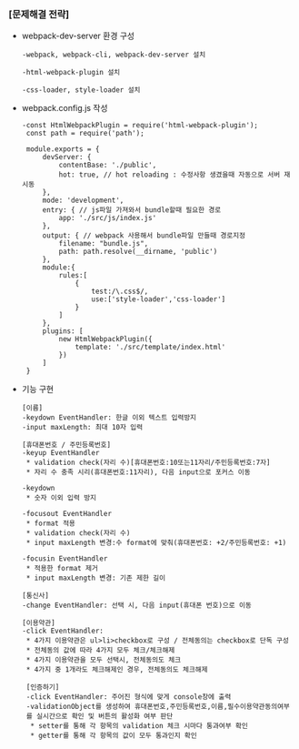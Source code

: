 ### **[문제해결 전략]**

- webpack-dev-server 환경 구성

      -webpack, webpack-cli, webpack-dev-server 설치
 
      -html-webpack-plugin 설치
 
      -css-loader, style-loader 설치
      
- webpack.config.js 작성

      -const HtmlWebpackPlugin = require('html-webpack-plugin');
       const path = require('path');
       
       module.exports = {
           devServer: {
               contentBase: './public',
               hot: true, // hot reloading : 수정사항 생겼을때 자동으로 서버 재시동
           },
           mode: 'development',
           entry: { // js파일 가져와서 bundle할때 필요한 경로
               app: './src/js/index.js'
           },
           output: { // webpack 사용해서 bundle파일 만들때 경로지정
               filename: "bundle.js",
               path: path.resolve(__dirname, 'public')
           },
           module:{
               rules:[
                   {
                       test:/\.css$/,
                       use:['style-loader','css-loader']
                   }
               ]
           },
           plugins: [
               new HtmlWebpackPlugin({
                   template: './src/template/index.html'
               })
           ]
       }
 


- 기능 구현
          
      [이름]
      -keydown EventHandler: 한글 이외 텍스트 입력방지
      -input maxLength: 최대 10자 입력
      
      [휴대폰번호 / 주민등록번호]
      -keyup EventHandler
       * validation check(자리 수)[휴대폰번호:10또는11자리/주민등록번호:7자]
       * 자리 수 충족 시리(휴대폰번호:11자리), 다음 input으로 포커스 이동
      
      -keydown
       * 숫자 이외 입력 방지
      
      -focusout EventHandler
       * format 적용
       * validation check(자리 수)
       * input maxLength 변경:수 format에 맞춰(휴대폰번호: +2/주민등록번호: +1)
      
      -focusin EventHandler
       * 적용한 format 제거
       * input maxLength 변경: 기존 제한 길이
       
      [통신사]
      -change EventHandler: 선택 시, 다음 input(휴대폰 번호)으로 이동
      
      [이용약관]
      -click EventHandler:
       * 4가지 이용약관은 ul>li>checkbox로 구성 / 전체동의는 checkbox로 단독 구성
       * 전체동의 값에 따라 4가지 모두 체크/체크해제
       * 4가지 이용약관을 모두 선택시, 전체동의도 체크
       * 4가지 중 1개라도 체크해제인 경우, 전체동의도 체크해제
       
       [인증하기]
       -click EventHandler: 주어진 형식에 맞게 console창에 출력
       -validationObject를 생성하여 휴대폰번호,주민등록번호,이름,필수이용약관동의여부
       를 실시간으로 확인 및 버튼의 활성화 여부 판단
        * setter를 통해 각 항목의 validation 체크 시마다 통과여부 확인
        * getter를 통해 각 항목의 값이 모두 통과인지 확인
       